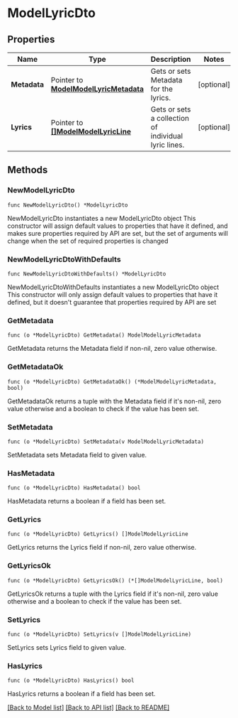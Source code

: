 # ModelLyricDto

## Properties

Name | Type | Description | Notes
------------ | ------------- | ------------- | -------------
**Metadata** | Pointer to [**ModelModelLyricMetadata**](ModelLyricMetadata.md) | Gets or sets Metadata for the lyrics. | [optional] 
**Lyrics** | Pointer to [**[]ModelModelLyricLine**](ModelModelLyricLine.md) | Gets or sets a collection of individual lyric lines. | [optional] 

## Methods

### NewModelLyricDto

`func NewModelLyricDto() *ModelLyricDto`

NewModelLyricDto instantiates a new ModelLyricDto object
This constructor will assign default values to properties that have it defined,
and makes sure properties required by API are set, but the set of arguments
will change when the set of required properties is changed

### NewModelLyricDtoWithDefaults

`func NewModelLyricDtoWithDefaults() *ModelLyricDto`

NewModelLyricDtoWithDefaults instantiates a new ModelLyricDto object
This constructor will only assign default values to properties that have it defined,
but it doesn't guarantee that properties required by API are set

### GetMetadata

`func (o *ModelLyricDto) GetMetadata() ModelModelLyricMetadata`

GetMetadata returns the Metadata field if non-nil, zero value otherwise.

### GetMetadataOk

`func (o *ModelLyricDto) GetMetadataOk() (*ModelModelLyricMetadata, bool)`

GetMetadataOk returns a tuple with the Metadata field if it's non-nil, zero value otherwise
and a boolean to check if the value has been set.

### SetMetadata

`func (o *ModelLyricDto) SetMetadata(v ModelModelLyricMetadata)`

SetMetadata sets Metadata field to given value.

### HasMetadata

`func (o *ModelLyricDto) HasMetadata() bool`

HasMetadata returns a boolean if a field has been set.

### GetLyrics

`func (o *ModelLyricDto) GetLyrics() []ModelModelLyricLine`

GetLyrics returns the Lyrics field if non-nil, zero value otherwise.

### GetLyricsOk

`func (o *ModelLyricDto) GetLyricsOk() (*[]ModelModelLyricLine, bool)`

GetLyricsOk returns a tuple with the Lyrics field if it's non-nil, zero value otherwise
and a boolean to check if the value has been set.

### SetLyrics

`func (o *ModelLyricDto) SetLyrics(v []ModelModelLyricLine)`

SetLyrics sets Lyrics field to given value.

### HasLyrics

`func (o *ModelLyricDto) HasLyrics() bool`

HasLyrics returns a boolean if a field has been set.


[[Back to Model list]](../README.md#documentation-for-models) [[Back to API list]](../README.md#documentation-for-api-endpoints) [[Back to README]](../README.md)


